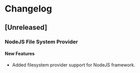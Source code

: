 # Changelog

## [Unreleased]

### NodeJS File System Provider

#### New Features

- Added filesystem provider support for NodeJS framework.
